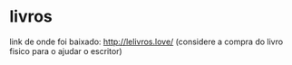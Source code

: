 # livros
 link de onde foi baixado: http://lelivros.love/ (considere a compra do livro fisico para o ajudar o escritor)
